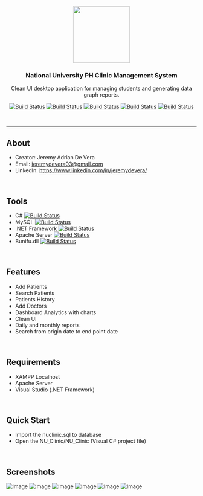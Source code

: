<div align="center">
  
<img src="https://i.ibb.co/YdHgw6f/zP6W5Ac5.jpg" width="150" height="150">

### National University PH Clinic Management System

Clean UI desktop application for managing students and generating data graph reports.

[![Build Status](https://img.shields.io/badge/C%23-programming-green)]() 
[![Build Status](https://img.shields.io/badge/MySQL-database-blue)]() 
[![Build Status](https://img.shields.io/badge/.NET-framework-orange)]()
[![Build Status](https://img.shields.io/badge/Apache-server-lightgrey)]()
[![Build Status](https://img.shields.io/badge/Bunifu-library-yellow)]()

</div>
<br />
<hr />

## About
  - Creator: Jeremy Adrian De Vera
  - Email: jeremydevera03@gmail.com
  - LinkedIn: https://www.linkedin.com/in/jeremydevera/
<br />

## Tools
  - C# [![Build Status](https://img.shields.io/badge/C%23-programming-green)]() 
  - MySQL [![Build Status](https://img.shields.io/badge/MySQL-database-blue)]() 
  - .NET Framework [![Build Status](https://img.shields.io/badge/.NET-framework-orange)]()
  - Apache Server [![Build Status](https://img.shields.io/badge/Apache-server-lightgrey)]()
  - Bunifu.dll [![Build Status](https://img.shields.io/badge/Bunifu-library-yellow)]()
<br />

## Features
  - Add Patients
  - Search Patients
  - Patients History
  - Add Doctors
  - Dashboard Analytics with charts
  - Clean UI
  - Daily and monthly reports
  - Search from origin date to end point date
<br />
  
## Requirements
  - XAMPP Localhost
  - Apache Server
  - Visual Studio (.NET Framework)
<br />

## Quick Start

  - Import the nuclinic.sql to database
  - Open the NU_Clinic/NU_Clinic (Visual C# project file)
<br />

## Screenshots
  
![Image](https://i.ibb.co/7W0Jtg8/received-323743651775732.png)
![Image](https://i.ibb.co/qdH4JR7/received-337691383710103.png)
![Image](https://i.ibb.co/c3XDRyk/received-342783322946728.png)
![Image](https://i.ibb.co/68WrsLc/received-1103184749852480.png)
![Image](https://i.ibb.co/Kjk75tD/received-2123585667663248.png)
![Image](https://i.ibb.co/z7MJjbB/received-2327556970864111.png)
